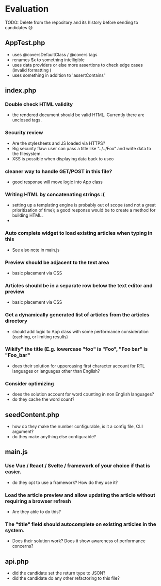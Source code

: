 # Evaluation

TODO: Delete from the repository and its history before sending to candidates 😅

## AppTest.php

* uses @coversDefaultClass / @covers tags
* renames $x to something intelligible
* uses data providers or else more assertions to check edge cases (invalid formatting )
* uses something in addition to 'assertContains'

## index.php

### Double check HTML validity

* the rendered document should be valid HTML. Currently there are unclosed tags.

### Security review

* Are the stylesheets and JS loaded via HTTPS?
* Big security flaw: user can pass a title like "../../Foo" and write data to the filesystem.
* XSS is possible when displaying data back to useo

### cleaner way to handle GET/POST in this file?

* good response will move logic into App class

### Writing HTML by concatenating strings :(

* setting up a templating engine is probably out of scope (and not a great prioritization of time); a good response would be to create a method for building HTML.
*

### Auto complete widget to load existing articles when typing in this

* See also note in main.js

### Preview should be adjacent to the text area

* basic placement via CSS

### Articles should be in a separate row below the text editor and preview

* basic placement via CSS

### Get a dynamically generated list of articles from the articles directory

* should add logic to App class with some performance consideration (caching, or limiting results)

### Wikify" the title (E.g. lowercase "foo" is "Foo", "Foo bar" is "Foo_bar"

* does their solution for uppercasing first character account for RTL languages or languages other than English?

### Consider optimizing

* does the solution account for word counting in non English languages?
* do they cache the word count?

## seedContent.php

* how do they make the number configurable, is it a config file, CLI argument?
* do they make anything else configurable?

## main.js

### Use Vue / React / Svelte / framework of your choice if that is easier.

* do they opt to use a framework? How do they use it?

### Load the article preview and allow updating the article without requiring a browser refresh

* Are they able to do this?

### The "title" field should autocomplete on existing articles in the system.

* Does their solution work? Does it show awareness of performance concerns?

## api.php

* did the candidate set the return type to JSON?
* did the candidate do any other refactoring to this file?
